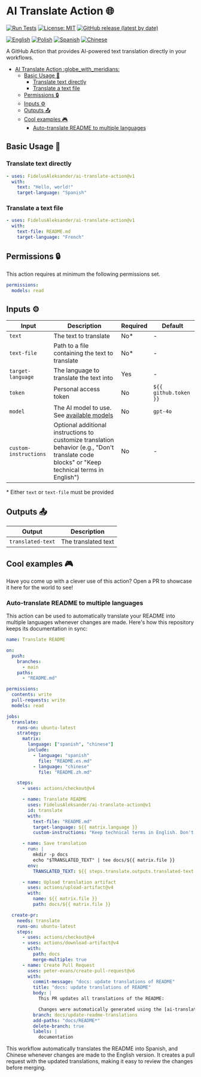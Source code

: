 # AI Translate Action :globe_with_meridians:

[![Run Tests](https://github.com/FidelusAleksander/ai-translate-action/actions/workflows/test.yml/badge.svg)](https://github.com/FidelusAleksander/ai-translate-action/actions/workflows/test.yml)
[![License: MIT](https://img.shields.io/badge/License-MIT-yellow.svg)](https://opensource.org/licenses/MIT)
[![GitHub release (latest by date)](https://img.shields.io/github/v/release/FidelusAleksander/ai-translate-action)](https://github.com/FidelusAleksander/ai-translate-action/releases)

[![English](https://img.shields.io/badge/English-README.md-blue)](https://github.com/FidelusAleksander/ai-translate-action/blob/main/README.md) [![Polish](https://img.shields.io/badge/Polish-docs/README.pl.md-red)](https://github.com/FidelusAleksander/ai-translate-action/blob/main/docs/README.pl.md) [![Spanish](https://img.shields.io/badge/Spanish-docs/README.es.md-yellow)](https://github.com/FidelusAleksander/ai-translate-action/blob/main/docs/README.es.md) [![Chinese](https://img.shields.io/badge/Chinese-docs/README.zh.md-green)](https://github.com/FidelusAleksander/ai-translate-action/blob/main/docs/README.zh.md)

A GitHub Action that provides AI-powered text translation directly in your workflows.

- [AI Translate Action :globe\_with\_meridians:](#ai-translate-action-globe_with_meridians)
  - [Basic Usage 🚀](#basic-usage-)
    - [Translate text directly](#translate-text-directly)
    - [Translate a text file](#translate-a-text-file)
  - [Permissions 🔒](#permissions-)
  - [Inputs ⚙️](#inputs-️)
  - [Outputs 📤](#outputs-)
  - [Cool examples 🎮](#cool-examples-)
    - [Auto-translate README to multiple languages](#auto-translate-readme-to-multiple-languages)

## Basic Usage 🚀

### Translate text directly

```yaml
- uses: FidelusAleksander/ai-translate-action@v1
  with:
    text: "Hello, world!"
    target-language: "Spanish"
```

### Translate a text file

```yaml
- uses: FidelusAleksander/ai-translate-action@v1
  with:
    text-file: README.md
    target-language: "French"
```

## Permissions 🔒

This action requires at minimum the following permissions set.

```yaml
permissions:
  models: read
```

## Inputs ⚙️

| Input | Description | Required | Default |
|-------|-------------|----------|---------|
| `text` | The text to translate | No* | - |
| `text-file` | Path to a file containing the text to translate | No* | - |
| `target-language` | The language to translate the text into | Yes | - |
| `token` | Personal access token | No | `${{ github.token }}` |
| `model` | The AI model to use. See [available models](https://github.com/marketplace?type=models) | No | `gpt-4o` |
| `custom-instructions` | Optional additional instructions to customize translation behavior (e.g., "Don't translate code blocks" or "Keep technical terms in English") | No | - |

\* Either `text` or `text-file` must be provided

## Outputs 📤

| Output | Description |
|--------|-------------|
| `translated-text` | The translated text |

## Cool examples 🎮

Have you come up with a clever use of this action? Open a PR to showcase it here for the world to see!

### Auto-translate README to multiple languages

This action can be used to automatically translate your README into multiple languages whenever changes are made. Here's how this repository keeps its documentation in sync:

```yaml
name: Translate README

on:
  push:
    branches:
      - main
    paths:
      - "README.md"

permissions:
  contents: write
  pull-requests: write
  models: read

jobs:
  translate:
    runs-on: ubuntu-latest
    strategy:
      matrix:
        language: ["spanish", "chinese"]
        include:
          - language: "spanish"
            file: "README.es.md"
          - language: "chinese"
            file: "README.zh.md"

    steps:
      - uses: actions/checkout@v4

      - name: Translate README
        uses: FidelusAleksander/ai-translate-action@v1
        id: translate
        with:
          text-file: "README.md"
          target-language: ${{ matrix.language }}
          custom-instructions: "Keep technical terms in English. Don't translate code blocks"

      - name: Save translation
        run: |
          mkdir -p docs
          echo "$TRANSLATED_TEXT" | tee docs/${{ matrix.file }}
        env:
          TRANSLATED_TEXT: ${{ steps.translate.outputs.translated-text }}

      - name: Upload translation artifact
        uses: actions/upload-artifact@v4
        with:
          name: ${{ matrix.file }}
          path: docs/${{ matrix.file }}

  create-pr:
    needs: translate
    runs-on: ubuntu-latest
    steps:
      - uses: actions/checkout@v4
      - uses: actions/download-artifact@v4
        with:
          path: docs
          merge-multiple: true
      - name: Create Pull Request
        uses: peter-evans/create-pull-request@v6
        with:
          commit-message: "docs: update translations of README"
          title: "docs: update translations of README"
          body: |
            This PR updates all translations of the README:

            Changes were automatically generated using the [ai-translate-action](https://github.com/FidelusAleksander/ai-translate-action) action.
          branch: docs/update-readme-translations
          add-paths: "docs/README*"
          delete-branch: true
          labels: |
            documentation
```

This workflow automatically translates the README into Spanish, and Chinese whenever changes are made to the English version. It creates a pull request with the updated translations, making it easy to review the changes before merging.
